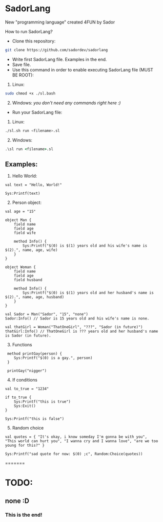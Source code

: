 # SadorLang

New "programming language" created 4FUN by Sador

How to run SadorLang?

-   Clone this repository:

```bash
git clone https://github.com/sadordev/sadorlang
```

-   Write first SadorLang file. Examples in the end.
-   Save file.
-   Use this command in order to enable executing SadorLang file (MUST BE ROOT):

1.  Linux:

```bash
sudo chmod +x ./sl.bash
```

2. Windows:
   _you don't need any commands right here :)_

-   Run your SadorLang file:

1.  Linux:

```sh
./sl.sh run <filename>.sl
```

2.  Windows:

```cmd
.\sl run <filename>.sl
```

## Examples:

1. Hello World:

```
val text = "Hello, World!"

Sys:Printf(text)
```

2. Person object:

```
val age = "15"

object Man {
	field name
	field age
	field wife

	method Info() {
		Sys:Printf("$(0) is $(1) years old and his wife's name is $(2).", name, age, wife)
	}
}

object Woman {
	field name
	field age
	field husband

	method Info() {
		Sys:Printf("$(0) is $(1) years old and her husband's name is $(2).", name, age, husband)
	}
}

val Sador = Man("Sador", "15", "none")
Sador:Info() // Sador is 15 years old and his wife's name is none.

val thatGirl = Woman("ThatOneGirl", "???", "Sador (in future)")
thatGirl:Info() // ThatOneGirl is ??? years old and her husband's name is Sador (in future).
```

3.  Functions

```
 method printGay(person) {
	Sys:Printf("$(0) is a gay.", person)
 }

 printGay("nigger")
```

4. If conditions

```
val to_true = "1234"

if to_true {
	Sys:Printf("this is true")
	Sys:Exit()
}

Sys:Printf("this is false")
```

5. Random choice

```
val quotes = { "It's okay, i know someday I'm gonna be with you", "This world can hurt you", "I wanna cry and I wanna love", "are we too young for this?" }

Sys:Printf("sad quote for now: $(0) ;c", Random:Choice(quotes))  
```
=======

# TODO:

## none :D

### This is the end!
